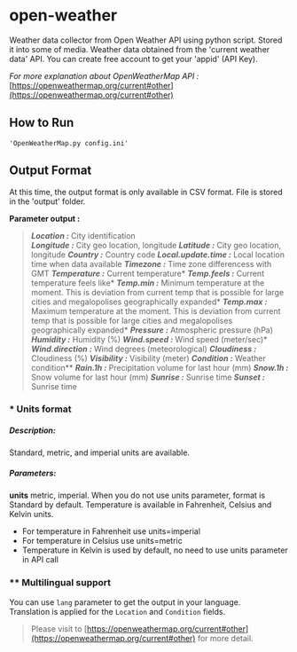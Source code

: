 
# open-weather
Weather data collector from Open Weather API using python script. Stored it into some of media. Weather data obtained from the 'current weather data' API. You can create free account to get your 'appid' (API Key).

*For more explanation about OpenWeatherMap API :*
[https://openweathermap.org/current#other](https://openweathermap.org/current#other)


## How to Run
	'OpenWeatherMap.py config.ini'

## Output Format
At this time, the output format is only available in CSV format. File is stored in the 'output' folder.

**Parameter output :**

>   ***Location :***  City identification  
>    ***Longitude :***  City geo location, longitude
>     ***Latitude :*** City geo location, longitude
>     ***Country :*** Country code
>     ***Local.update.time :***  Local location time when data available
>     ***Timezone :***  Time zone differencess with GMT
>     ***Temperature :*** Current temperature*
>     ***Temp.feels :*** Current temperature feels like*
>     ***Temp.min :***  Minimum temperature at the moment. This is deviation from current temp that is possible for large cities and megalopolises geographically expanded*
>     ***Temp.max :*** Maximum temperature at the moment. This is deviation from current temp that is possible for large cities and megalopolises geographically expanded*
>     ***Pressure :*** Atmospheric pressure (hPa)
>     ***Humidity :*** Humidity (%)
>     ***Wind.speed :*** Wind speed (meter/sec)*
>     ***Wind.direction :*** Wind degrees (meteorological)
>     ***Cloudiness :*** Cloudiness (%)
>     ***Visibility :*** Visibility (meter)
>     ***Condition :*** Weather condition**
>     ***Rain.1h :*** Precipitation volume for last hour (mm)
>     ***Snow.1h :*** Snow volume for last hour (mm)
>     ***Sunrise :*** Sunrise time
>     ***Sunset :*** Sunrise time


### * Units format
##### Description:
Standard, metric, and imperial units are available.
##### Parameters:

**units**  metric, imperial. When you do not use units parameter, format is Standard by default.
Temperature is available in Fahrenheit, Celsius and Kelvin units.

-   For temperature in Fahrenheit use units=imperial
-   For temperature in Celsius use units=metric
-   Temperature in Kelvin is used by default, no need to use units parameter in API call

### ** Multilingual support

You can use  `lang`  parameter to get the output in your language.  
Translation is applied for the  `Location`  and  `Condition`  fields.

> Please visit to [https://openweathermap.org/current#other](https://openweathermap.org/current#other)
> for more detail.

